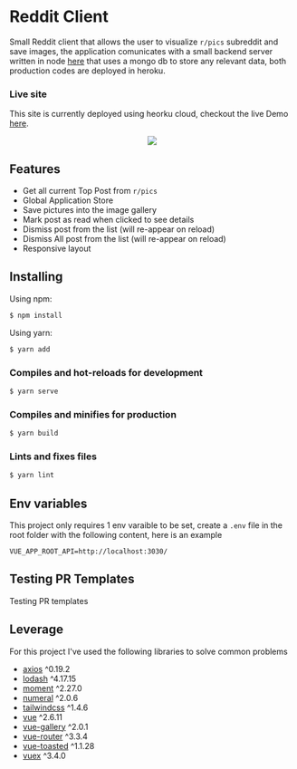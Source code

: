 # Reddit Client

Small Reddit client that allows the user to visualize `r/pics` subreddit and save images, the application comunicates with a small backend server written in node [here](https://github.com/YofretRios/reddit-api) that uses a mongo db to store any relevant data, both production codes are deployed in heroku.

### Live site

This site is currently deployed using heorku cloud, checkout the live Demo [here](https://reddit-tops.herokuapp.com/).

<p align="center">
    <img src="https://github.com/YofretRios/assets/blob/master/test-recording-2.gif">
</p>

## Features
- Get all current Top Post from `r/pics`
- Global Application Store
- Save pictures into the image gallery
- Mark post as read when clicked to see details
- Dismiss post from the list (will re-appear on reload)
- Dismiss All post from the list (will re-appear on reload)
- Responsive layout

## Installing
Using npm:

```bash
$ npm install
```

Using yarn:

```bash
$ yarn add
```

### Compiles and hot-reloads for development
```bash
$ yarn serve
```

### Compiles and minifies for production
```bash
$ yarn build
```

### Lints and fixes files
```bash
$ yarn lint
```

## Env variables

This project only requires 1 env varaible to be set, create a `.env` file in the root folder with the following content, here is an example

```
VUE_APP_ROOT_API=http://localhost:3030/
```

## Testing PR Templates
Testing PR templates

## Leverage
For this project I've used the following libraries to solve common problems

- [axios](https://github.com/axios/axios) ^0.19.2
- [lodash](https://lodash.com/) ^4.17.15
- [moment](https://momentjs.com/) ^2.27.0
- [numeral](http://numeraljs.com/) ^2.0.6
- [tailwindcss](https://tailwindcss.com/) ^1.4.6
- [vue](https://vuejs.org/) ^2.6.11
- [vue-gallery](https://github.com/RobinCK/vue-gallery) ^2.0.1
- [vue-router](https://router.vuejs.org/) ^3.3.4
- [vue-toasted](https://github.com/shakee93/vue-toasted#readme) ^1.1.28
- [vuex](https://vuex.vuejs.org/) ^3.4.0
